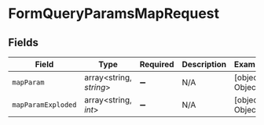 # FormQueryParamsMapRequest


## Fields

| Field                   | Type                    | Required                | Description             | Example                 |
| ----------------------- | ----------------------- | ----------------------- | ----------------------- | ----------------------- |
| `mapParam`              | array<string, *string*> | :heavy_minus_sign:      | N/A                     | [object Object]         |
| `mapParamExploded`      | array<string, *int*>    | :heavy_minus_sign:      | N/A                     | [object Object]         |